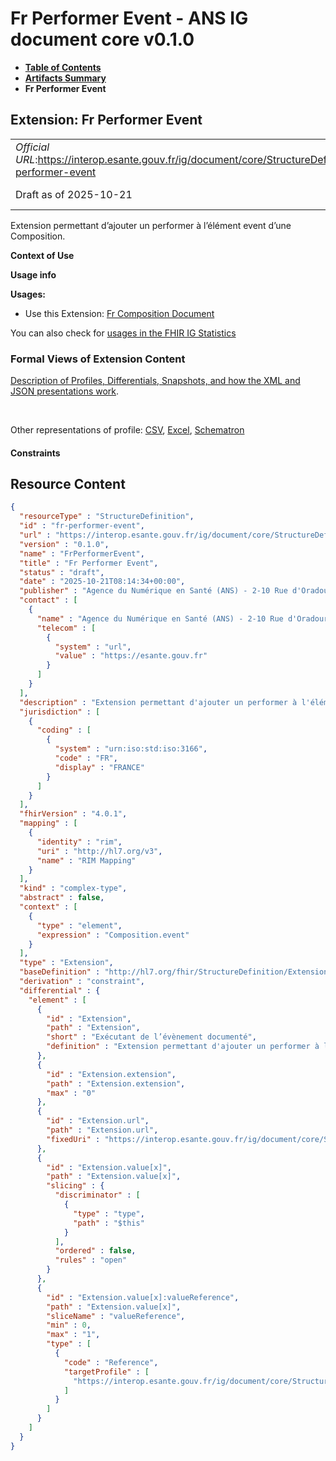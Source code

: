 # Fr Performer Event - ANS IG document core v0.1.0

* [**Table of Contents**](toc.md)
* [**Artifacts Summary**](artifacts.md)
* **Fr Performer Event**

## Extension: Fr Performer Event 

| | |
| :--- | :--- |
| *Official URL*:https://interop.esante.gouv.fr/ig/document/core/StructureDefinition/fr-performer-event | *Version*:0.1.0 |
| Draft as of 2025-10-21 | *Computable Name*:FrPerformerEvent |

Extension permettant d’ajouter un performer à l’élément event d’une Composition.

**Context of Use**

**Usage info**

**Usages:**

* Use this Extension: [Fr Composition Document](StructureDefinition-fr-composition-document.md)

You can also check for [usages in the FHIR IG Statistics](https://packages2.fhir.org/xig/ans.document.fr.core|current/StructureDefinition/fr-performer-event)

### Formal Views of Extension Content

 [Description of Profiles, Differentials, Snapshots, and how the XML and JSON presentations work](http://build.fhir.org/ig/FHIR/ig-guidance/readingIgs.html#structure-definitions). 

 

Other representations of profile: [CSV](StructureDefinition-fr-performer-event.csv), [Excel](StructureDefinition-fr-performer-event.xlsx), [Schematron](StructureDefinition-fr-performer-event.sch) 

#### Constraints



## Resource Content

```json
{
  "resourceType" : "StructureDefinition",
  "id" : "fr-performer-event",
  "url" : "https://interop.esante.gouv.fr/ig/document/core/StructureDefinition/fr-performer-event",
  "version" : "0.1.0",
  "name" : "FrPerformerEvent",
  "title" : "Fr Performer Event",
  "status" : "draft",
  "date" : "2025-10-21T08:14:34+00:00",
  "publisher" : "Agence du Numérique en Santé (ANS) - 2-10 Rue d'Oradour-sur-Glane, 75015 Paris",
  "contact" : [
    {
      "name" : "Agence du Numérique en Santé (ANS) - 2-10 Rue d'Oradour-sur-Glane, 75015 Paris",
      "telecom" : [
        {
          "system" : "url",
          "value" : "https://esante.gouv.fr"
        }
      ]
    }
  ],
  "description" : "Extension permettant d'ajouter un performer à l'élément event d'une Composition.",
  "jurisdiction" : [
    {
      "coding" : [
        {
          "system" : "urn:iso:std:iso:3166",
          "code" : "FR",
          "display" : "FRANCE"
        }
      ]
    }
  ],
  "fhirVersion" : "4.0.1",
  "mapping" : [
    {
      "identity" : "rim",
      "uri" : "http://hl7.org/v3",
      "name" : "RIM Mapping"
    }
  ],
  "kind" : "complex-type",
  "abstract" : false,
  "context" : [
    {
      "type" : "element",
      "expression" : "Composition.event"
    }
  ],
  "type" : "Extension",
  "baseDefinition" : "http://hl7.org/fhir/StructureDefinition/Extension",
  "derivation" : "constraint",
  "differential" : {
    "element" : [
      {
        "id" : "Extension",
        "path" : "Extension",
        "short" : "Exécutant de l’évènement documenté",
        "definition" : "Extension permettant d'ajouter un performer à l'élément event d'une Composition."
      },
      {
        "id" : "Extension.extension",
        "path" : "Extension.extension",
        "max" : "0"
      },
      {
        "id" : "Extension.url",
        "path" : "Extension.url",
        "fixedUri" : "https://interop.esante.gouv.fr/ig/document/core/StructureDefinition/fr-performer-event"
      },
      {
        "id" : "Extension.value[x]",
        "path" : "Extension.value[x]",
        "slicing" : {
          "discriminator" : [
            {
              "type" : "type",
              "path" : "$this"
            }
          ],
          "ordered" : false,
          "rules" : "open"
        }
      },
      {
        "id" : "Extension.value[x]:valueReference",
        "path" : "Extension.value[x]",
        "sliceName" : "valueReference",
        "min" : 0,
        "max" : "1",
        "type" : [
          {
            "code" : "Reference",
            "targetProfile" : [
              "https://interop.esante.gouv.fr/ig/document/core/StructureDefinition/fr-practitionerRole-document"
            ]
          }
        ]
      }
    ]
  }
}

```
